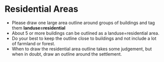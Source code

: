 
Residential Areas
==============

* Please draw one large area outline around groups of buildings and tag them **landuse=residential**
* About 5 or more buildings can be outlined as a landuse=residential area. 
* Do your best to keep the outline close to buildings and not include a lot of farmland or forest.
* When to draw the residential area outline takes some judgement, but when in doubt, draw an outline around the settlement.